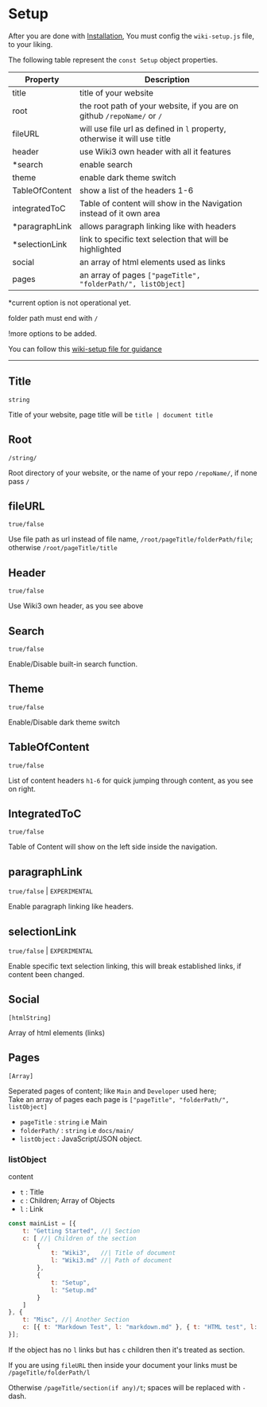 # Setup

After you are done with [Installation](/Main/Getting-Started/Installation), You must config the `wiki-setup.js` file, to your liking.

The following table represent the `const Setup` object properties.

| Property | Description |
| --- | --- |
| title | title of your website |
| root  | the root path of your website, if you are on github `/repoName/` or `/`
| fileURL | will use file url as defined in `l` property, otherwise it will use `t`itle |
| header  | use Wiki3 own header with all it features |
| *search | enable search |
| theme   | enable dark theme switch |
| TableOfContent  | show a list of the headers 1-6 |
| integratedToC   | Table of content will show in the Navigation instead of it own area |
| *paragraphLink  | allows paragraph linking like with headers |
| *selectionLink  | link to specific text selection that will be highlighted |
| social | an array of html elements used as links |
| pages | an array of pages `["pageTitle", "folderPath/", listObject]` |


*current option is not operational yet.

folder path must end with `/`

!more options to be added.

You can follow this [wiki-setup file for guidance](https://github.com/MustafaHi/Wiki3/blob/website/wiki-setup.js)

----

## Title

`string`

Title of your website, page title will be `title | document title`


## Root

`/string/`

Root directory of your website, or the name of your repo `/repoName/`, if none pass `/`

## fileURL

`true/false`

Use file path as url instead of file name, `/root/pageTitle/folderPath/file`; otherwise `/root/pageTitle/title`

## Header

`true/false`

Use Wiki3 own header, as you see above

## Search

`true/false`

Enable/Disable built-in search function.

## Theme

`true/false`

Enable/Disable dark theme switch

## TableOfContent

`true/false`

List of content headers `h1-6` for quick jumping through content, as you see on right.

## IntegratedToC

`true/false`

Table of Content will show on the left side inside the navigation.

## paragraphLink

`true/false` | `EXPERIMENTAL`

Enable paragraph linking like headers.

## selectionLink

`true/false` | `EXPERIMENTAL`

Enable specific text selection linking, this will break established links, if content been changed.

## Social

`[htmlString]`

Array of html elements (links)

## Pages

`[Array]`

Seperated pages of content; like `Main` and `Developer` used here;  
Take an array of pages each page is `["pageTitle", "folderPath/", listObject]`

- `pageTitle`   : `string` i.e Main
- `folderPath/` : `string` i.e `docs/main/`
- `listObject`  : JavaScript/JSON object.

### listObject

content

- `t` : Title
- `c` : Children; Array of Objects
- `l` : Link

```JavaScript
const mainList = [{
	t: "Getting Started", //| Section
	c: [ //| Children of the section
		{
			t: "Wiki3",   //| Title of document
			l: "Wiki3.md" //| Path of document
		},
		{
			t: "Setup",
			l: "Setup.md"
		}
	]
}, {
	t: "Misc", //| Another Section
	c: [{ t: "Markdown Test", l: "markdown.md" }, { t: "HTML test", l: "HTML.html" }]
}];
```

If the object has no `l` links but has `c` children then it's treated as section.

If you are using `fileURL` then inside your document your links must be `/pageTitle/folderPath/l`

Otherwise `/pageTitle/section(if any)/t`; spaces will be replaced with `-` dash.